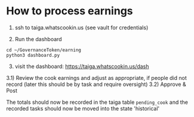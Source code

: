 # How to process earnings

1) ssh to taiga.whatscookin.us (see vault for credentials)

2) Run the dashboard
```
cd ~/GovernanceToken/earning
python3 dashboard.py
```

3) visit the dashboard: https://taiga.whatscookin.us/dash

3.1) Review the cook earnings and adjust as appropriate, if people did not record (later this should be by task and require oversight)
3.2) Approve & Post

The totals should now be recorded in the taiga table `pending_cook` and the recorded tasks should now be moved into the state 'historical'


